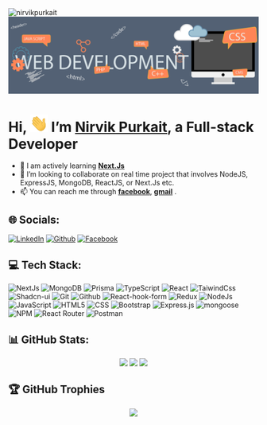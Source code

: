 <img src="https://komarev.com/ghpvc/?username=nirvikpurkait&label=Profile%20views&color=0e75b6&style=flat" alt="nirvikpurkait" />

<img src='./assets/cover-photo.gif' />

# Hi, <img src='./assets//hi.gif' height='35' /> I’m [Nirvik Purkait](https://github.com/nirvikpurkait), a Full-stack Developer

<div>

-   👀 I am actively learning [**Next.Js**](https://nextjs.org/docs)
-   🎯 I’m looking to collaborate on real time project that involves NodeJS, ExpressJS, MongoDB, ReactJS, or Next.Js etc.
-   📫 You can reach me through [**facebook**](https://www.facebook.com/nirvikpurkait/), [**gmail**](mailto:nirvikpurkait@gmail.com) .

</div>

## 🌐 Socials:

[![LinkedIn](https://img.shields.io/badge/LinkedIn-%230077B5.svg?logo=linkedin&logoColor=white)](https://www.linkedin.com/in/nirvikpurkait/) [![Github](https://img.shields.io/badge/Github-%23000000.svg?logo=github&logoColor=white)](https://github.com/nirvikpurkait/) [![Facebook](https://img.shields.io/badge/Facebook-316FF6?logo=facebook&logoColor=white)](https://www.facebook.com/nirvikpurkait/)

## 💻 Tech Stack:

![NextJs](https://img.shields.io/badge/Next%2ejs-000000?style=for-the-badge&logo=nextdotjs&logoColor=white) ![MongoDB](https://img.shields.io/badge/MongoDB-%2347A248.svg?style=for-the-badge&logo=mongodb&logoColor=white) ![Prisma](https://img.shields.io/badge/Prisma-2D3748?style=for-the-badge&logo=prisma&logoColor=white) ![TypeScript](https://img.shields.io/badge/typescript-%233178C6.svg?style=for-the-badge&logo=typescript&logoColor=white) ![React](https://img.shields.io/badge/react-%2320232a.svg?style=for-the-badge&logo=react&logoColor=%2361DAFB) ![TaiwindCss](https://img.shields.io/badge/tailwindcss-%2336b6f2?style=for-the-badge&logo=tailwindcss&logoColor=white) ![Shadcn-ui](https://img.shields.io/badge/shadcn--ui-black?style=for-the-badge&logo=shadcnui&logoColor=white) ![Git](https://img.shields.io/badge/Git-F05032?style=for-the-badge&logo=git&logoColor=white) ![Github](https://img.shields.io/badge/github-181717?style=for-the-badge&logo=github&logoColor=white) ![React-hook-form](https://img.shields.io/badge/react--hook--form-EC5990?style=for-the-badge&logo=reacthookform&logoColor=white) ![Redux](https://img.shields.io/badge/redux-%23764ABC.svg?style=for-the-badge&logo=redux&logoColor=white) ![NodeJs](https://img.shields.io/badge/Node%2ejs-339933?style=for-the-badge&logo=nodedotjs&logoColor=white) ![JavaScript](https://img.shields.io/badge/javascript-%23323330.svg?style=for-the-badge&logo=javascript&logoColor=%23F0DB4F) ![HTML5](https://img.shields.io/badge/html-%23E34F26.svg?style=for-the-badge&logo=html5&logoColor=white) ![CSS](https://img.shields.io/badge/css-1572B6?style=for-the-badge&logo=css3&logoColor=white) ![Bootstrap](https://img.shields.io/badge/bootstrap-%237952B3.svg?style=for-the-badge&logo=bootstrap&logoColor=white) ![Express.js](https://img.shields.io/badge/express.js-%23000000.svg?style=for-the-badge&logo=express&logoColor=%23ffffff) ![mongoose](https://img.shields.io/badge/mongoose-880000?style=for-the-badge&logo=mongoose) ![NPM](https://img.shields.io/badge/NPM-%23CB3837.svg?style=for-the-badge&logo=npm&logoColor=white) ![React Router](https://img.shields.io/badge/React--Router-CA4245?style=for-the-badge&logo=react-router&logoColor=white) ![Postman](https://img.shields.io/badge/Postman-FF6C37?style=for-the-badge&logo=postman&logoColor=white)

## 📊 GitHub Stats:

<p align="center">
  <picture>
    <source media="(prefers-color-scheme: dark)" srcset="https://github-readme-stats.vercel.app/api/top-langs/?username=nirvikpurkait&theme=dark&hide_border=false&include_all_commits=false&count_private=false&layout=compact" >
    <img src="https://github-readme-stats.vercel.app/api/top-langs/?username=nirvikpurkait&theme=dark&hide_border=false&include_all_commits=false&count_private=false&layout=compact" height="170">
  </picture>

  <picture>
    <source media="(prefers-color-scheme: dark)" srcset="https://github-readme-stats.vercel.app/api?username=nirvikpurkait&theme=dark&hide_border=false&include_all_commits=false&count_private=false" >
    <img src="https://github-readme-stats.vercel.app/api?username=nirvikpurkait&theme=dark&hide_border=false&include_all_commits=false&count_private=false" height="170">
  </picture>

  <picture>
    <source media="(prefers-color-scheme: dark)" srcset="https://github-readme-streak-stats.herokuapp.com/?user=nirvikpurkait&theme=dark&hide_border=false" >
    <img src="https://github-readme-streak-stats.herokuapp.com/?user=nirvikpurkait&theme=dark&hide_border=false" height="170">
  </picture>

</p>

## 🏆 GitHub Trophies

<p align="center">
  <picture>
    <source media="(prefers-color-scheme: dark)" srcset="https://github-profile-trophy.vercel.app/?username=nirvikpurkait&theme=dracula&no-frame=false&no-bg=true&margin-w=4">
    <img src="https://github-profile-trophy.vercel.app/?username=nirvikpurkait&theme=dracula&no-frame=false&no-bg=true&margin-w=4" height="100">
  </picture>
</p>

<!-- BADGE-SOURCE = https://simpleicons.org/ -->

<!---
nirvikpurkait/nirvikpurkait is a ✨ special ✨ repository because its `README.md` (this file) appears on your GitHub profile.
You can click the Preview link to take a look at your changes.
--->
